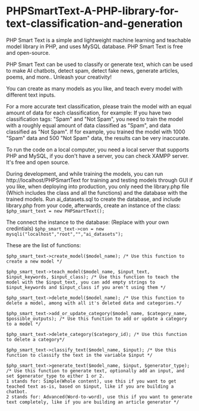 # PHPSmartText-A-PHP-library-for-text-classification-and-generation
PHP Smart Text is a simple and lightweight machine learning and teachable model library in PHP, and uses MySQL database. PHP Smart Text is free and open-source.

PHP Smart Text can be used to classify or generate text, which can be used to make AI chatbots, detect spam, detect fake news, generate articles, poems, and more.. Unleash your creativity!

You can create as many models as you like, and teach every model with different text inputs.

For a more accurate text classification, please train the model with an equal amount of data for each classification, for example:
If you have two classification tags: "Spam" and "Not Spam", you need to train the model with a roughly equal amount of data classified as "Spam", and data classified as "Not Spam".
If for example, you trained the model with 1000 "Spam" data and 500 "Not Spam" data, the results can be very inaccurate.

To run the code on a local computer, you need a local server that supports PHP and MySQL, if you don't have a server, you can check XAMPP server. It's free and open source.

During development, and while training the models, you can run http://localhost/PHPSmartText for training and testing models through GUI if you like, when deploying into production, you only need the library.php file (Which includes the class and all the functions) and the database with the trained models. Run ai_datasets.sql to create the database, and include library.php from your code, afterwards, create an instance of the class:
``` $php_smart_text = new PHPSmartText(); ```

The connect the instance to the database: (Replace with your own credintials)
``` $php_smart_text->con = new mysqli("localhost","root","","ai_datasets"); ```

These are the list of functions:

```
$php_smart_text->create_model($model_name); /* Use this function to create a new model */

$php_smart_text->teach_model($model_name, $input_text, $input_keywords, $input_class); /* Use this function to teach the model with the $input_text, you can add empty strings to $input_keywords and $input_class if you aren't using them */

$php_smart_text->delete_model($model_name); /* Use this function to delete a model, among with all it's deleted data and categories.*/

$php_smart_text->add_or_update_category($model_name, $category_name, $possible_outputs); /* Use this function to add or update a category to a model */

$php_smart_text->delete_category($category_id); /* Use this function to delete a category*/

$php_smart_text->classify_text($model_name, $input); /* Use this function to classify the text in the variable $input */

$php_smart_text->generate_text($model_name, $input, $generator_type); /* Use this function to generate text, optionally add an input, and set $generator_type to either 1 or 2.
1 stands for: Simple(Whole content), use this if you want to get teached text as-is, based on $input, like if you are building a chatbot.
2 stands for: Advanced(Word-to-word), use this if you want to generate text completely, like if you are building an article generator */
```
